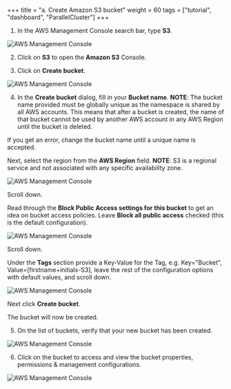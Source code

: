 +++
title = "a. Create Amazon S3 bucket"
weight = 60
tags = ["tutorial", "dashboard", "ParallelCluster"]
+++

1.	In the AWS Management Console search bar, type **S3**.

![AWS Management Console](/images/hpc-aws-parallelcluster-workshop/S3/S3Service.png)


2.	Click on **S3** to open the **Amazon S3** Console.

3.	Click on **Create bucket**.  

![AWS Management Console](/images/hpc-aws-parallelcluster-workshop/S3/S3CreateBucket.png)

4.	In the **Create bucket** dialog, fill in your **Bucket name**. 
**NOTE**: The bucket name provided must be globally unique as the namespace is shared by all AWS accounts. This means that after a bucket is created, the name of that bucket cannot be used by another AWS account in any AWS Region until the bucket is deleted.   

If you get an error, change the bucket name until a unique name is accepted.

Next, select the region from the **AWS Region** field.
**NOTE**: S3 is a regional service and not associated with any specific availability zone.

![AWS Management Console](/images/hpc-aws-parallelcluster-workshop/S3/S3CreateBucket1.png)

Scroll down.

Read through the **Block Public Access settings for this bucket** to get an idea on bucket access policies.
Leave **Block all public access** checked (this is the default configuration).

![AWS Management Console](/images/hpc-aws-parallelcluster-workshop/S3/S3CreateBucket2.png)


Scroll down.

Under the **Tags** section provide a Key-Value for the Tag, e.g. Key="Bucket", Value=[firstname+initials-S3], leave the rest of the configuration options with default values, and scroll down.

![AWS Management Console](/images/hpc-aws-parallelcluster-workshop/S3/S3CreateBucket3.png)

Next click **Create bucket**.

The bucket will now be created.

5.	On the list of buckets, verify that your new bucket has been created.   

![AWS Management Console](/images/hpc-aws-parallelcluster-workshop/S3/S3SelectBucket.png)

6.	Click on the bucket to access and view the bucket properties, permissions & management configurations.

![AWS Management Console](/images/hpc-aws-parallelcluster-workshop/S3/S3SelectBucket1.png)
